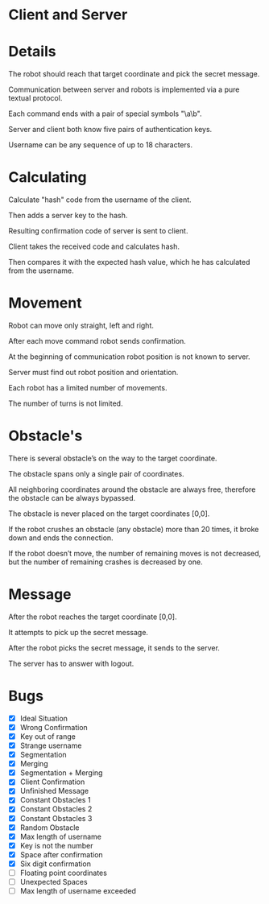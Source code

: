 # Client and Server

# Details

The robot should reach that target coordinate and pick the secret message.

Communication between server and robots is implemented via a pure textual protocol.

Each command ends with a pair of special symbols "\a\b".

Server and client both know five pairs of authentication keys.

Username can be any sequence of up to 18 characters.

# Calculating

Calculate "hash" code from the username of the client.

Then adds a server key to the hash.

Resulting confirmation code of server is sent to client.

Client takes the received code and calculates hash.

Then compares it with the expected hash value, which he has calculated from the username.

# Movement

Robot can move only straight, left and right.

After each move command robot sends confirmation.

At the beginning of communication robot position is not known to server.

Server must find out robot position and orientation.

Each robot has a limited number of movements.

The number of turns is not limited.

# Obstacle's

There is several obstacle’s on the way to the target coordinate.

The obstacle spans only a single pair of coordinates.

All neighboring coordinates around the obstacle are always free, therefore the obstacle can be always bypassed.

The obstacle is never placed on the target coordinates [0,0].

If the robot crushes an obstacle (any obstacle) more than 20 times, it broke down and ends the connection.

If the robot doesn’t move, the number of remaining moves is not decreased, but the number of remaining crashes is decreased by one.

# Message

After the robot reaches the target coordinate [0,0].

It attempts to pick up the secret message.

After the robot picks the secret message, it sends to the server.

The server has to answer with logout.

# Bugs

- [x]  Ideal Situation
- [x]  Wrong Confirmation
- [x]  Key out of range
- [x]  Strange username
- [x]  Segmentation
- [x]  Merging
- [x]  Segmentation + Merging
- [x]  Client Confirmation
- [x]  Unfinished Message
- [x]  Constant Obstacles 1
- [x]  Constant Obstacles 2
- [x]  Constant Obstacles 3
- [x]  Random Obstacle
- [x]  Max length of username
- [x]  Key is not the number
- [x]  Space after confirmation
- [x]  Six digit confirmation
- [ ]  Floating point coordinates
- [ ]  Unexpected Spaces
- [ ]  Max length of username exceeded